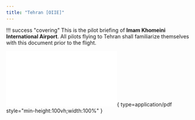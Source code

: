 ```yaml
---
title: "Tehran [OIIE]"
---
```


!!! success "covering" 
    This is the pilot briefing of **Imam Khomeini International Airport**. All pilots flying to Tehran shall familiarize themselves with this document prior to the flight.

![Alt text](pdf/oiie.pdf){ type=application/pdf style="min-height:100vh;width:100%" }